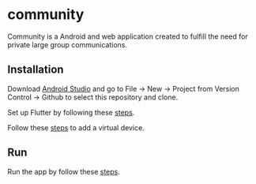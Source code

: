# community

Community is a Android and web application created to fulfill the need for private large group communications.

## Installation 

Download [Android Studio](https://developer.android.com/studio?gad_source=1&gclid=Cj0KCQjwjY64BhCaARIsAIfc7Ya5ZctJwLCrHDV6xYTkkrOjzIq7eqT1CkkIxaKAeKf0IaNyOWle2g0aAg96EALw_wcB&gclsrc=aw.ds) and go to File -> New -> Project from Version Control -> Github to select this repository and clone. 

Set up Flutter by following these [steps](https://docs.flutter.dev/get-started/editor). 

Follow these [steps](https://developer.android.com/studio/run/managing-avds) to add a virtual device. 

## Run
Run the app by follow these [steps](https://developer.android.com/studio/run/emulator). 
